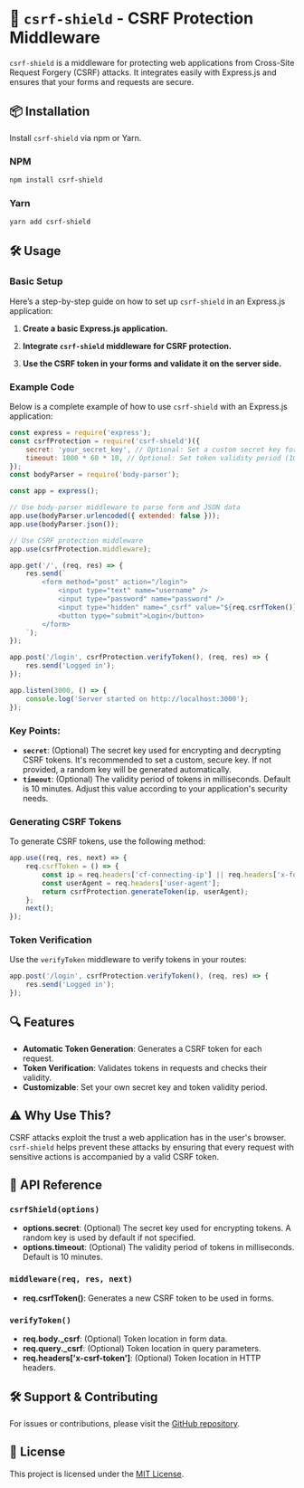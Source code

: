 # 🚀 `csrf-shield` - CSRF Protection Middleware

`csrf-shield` is a middleware for protecting web applications from Cross-Site Request Forgery (CSRF) attacks. It integrates easily with Express.js and ensures that your forms and requests are secure.

## 📦 Installation

Install `csrf-shield` via npm or Yarn.

### NPM

```bash
npm install csrf-shield
```

### Yarn

```bash
yarn add csrf-shield
```

## 🛠️ Usage

### Basic Setup

Here’s a step-by-step guide on how to set up `csrf-shield` in an Express.js application:

1. **Create a basic Express.js application.**

2. **Integrate `csrf-shield` middleware for CSRF protection.**

3. **Use the CSRF token in your forms and validate it on the server side.**

### Example Code

Below is a complete example of how to use `csrf-shield` with an Express.js application:

```javascript
const express = require('express');
const csrfProtection = require('csrf-shield')({
    secret: 'your_secret_key', // Optional: Set a custom secret key for encryption
    timeout: 1000 * 60 * 10, // Optional: Set token validity period (10 minutes)
});
const bodyParser = require('body-parser');

const app = express();

// Use body-parser middleware to parse form and JSON data
app.use(bodyParser.urlencoded({ extended: false }));
app.use(bodyParser.json());

// Use CSRF protection middleware
app.use(csrfProtection.middleware);

app.get('/', (req, res) => {
    res.send(`
        <form method="post" action="/login">
            <input type="text" name="username" />
            <input type="password" name="password" />
            <input type="hidden" name="_csrf" value="${req.csrfToken()}" />
            <button type="submit">Login</button>
        </form>
    `);
});

app.post('/login', csrfProtection.verifyToken(), (req, res) => {
    res.send('Logged in');
});

app.listen(3000, () => {
    console.log('Server started on http://localhost:3000');
});
```

### Key Points:

- **`secret`**: (Optional) The secret key used for encrypting and decrypting CSRF tokens. It's recommended to set a custom, secure key. If not provided, a random key will be generated automatically.
- **`timeout`**: (Optional) The validity period of tokens in milliseconds. Default is 10 minutes. Adjust this value according to your application's security needs.

### Generating CSRF Tokens

To generate CSRF tokens, use the following method:

```javascript
app.use((req, res, next) => {
    req.csrfToken = () => {
        const ip = req.headers['cf-connecting-ip'] || req.headers['x-forwarded-for'] || req.ip;
        const userAgent = req.headers['user-agent'];
        return csrfProtection.generateToken(ip, userAgent);
    };
    next();
});
```

### Token Verification

Use the `verifyToken` middleware to verify tokens in your routes:

```javascript
app.post('/login', csrfProtection.verifyToken(), (req, res) => {
    res.send('Logged in');
});
```

## 🔍 Features

- **Automatic Token Generation**: Generates a CSRF token for each request.
- **Token Verification**: Validates tokens in requests and checks their validity.
- **Customizable**: Set your own secret key and token validity period.

## ⚠️ Why Use This?

CSRF attacks exploit the trust a web application has in the user's browser. `csrf-shield` helps prevent these attacks by ensuring that every request with sensitive actions is accompanied by a valid CSRF token.

## 📄 API Reference

### `csrfShield(options)`

- **options.secret**: (Optional) The secret key used for encrypting tokens. A random key is used by default if not specified.
- **options.timeout**: (Optional) The validity period of tokens in milliseconds. Default is 10 minutes.

### `middleware(req, res, next)`

- **req.csrfToken()**: Generates a new CSRF token to be used in forms.

### `verifyToken()`

- **req.body._csrf**: (Optional) Token location in form data.
- **req.query._csrf**: (Optional) Token location in query parameters.
- **req.headers['x-csrf-token']**: (Optional) Token location in HTTP headers.

## 🛠️ Support & Contributing

For issues or contributions, please visit the [GitHub repository](https://github.com/fastuptime/csrf-shield).

## 📝 License

This project is licensed under the [MIT License](LICENSE.md).